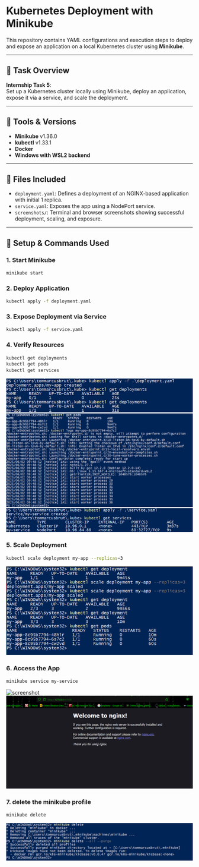 # Kubernetes Deployment with Minikube

This repository contains YAML configurations and execution steps to deploy and expose an application on a local Kubernetes cluster using **Minikube**.

---

## 🚀 Task Overview

**Internship Task 5**:  
Set up a Kubernetes cluster locally using Minikube, deploy an application, expose it via a service, and scale the deployment.

---

## 🧰 Tools & Versions

- **Minikube** v1.36.0  
- **kubectl** v1.33.1  
- **Docker**  
- **Windows with WSL2 backend**

---

## 📁 Files Included

- `deployment.yaml`: Defines a deployment of an NGINX-based application with initial 1 replica.
- `service.yaml`: Exposes the app using a NodePort service.
- `screenshots/`: Terminal and browser screenshots showing successful deployment, scaling, and exposure.

---

## 🔧 Setup & Commands Used

### 1. Start Minikube
```bash
minikube start
```

### 2. Deploy Application
```bash
kubectl apply -f deployment.yaml
```


### 3. Expose Deployment via Service
```bash
kubectl apply -f service.yaml
```


### 4. Verify Resources
```bash
kubectl get deployments
kubectl get pods
kubectl get services
```
![screenshot](screenshots/applying-deployment.png)
![screenshot](screenshots/pod-logs.png)
![screenshot](screenshots/applying-services.png)

### 5. Scale Deployment
```bash
kubectl scale deployment my-app --replicas=3
```
![screenshot](screenshots/scaling-deployment.png)
### 6. Access the App
```bash
minikube service my-service
```
![screenshot](screenshots/testing-ngnix.png)
![screenshot](screenshots/working-ngnix.png)
### 7. delete the minikube profile

```bash
minikube delete
```
![screenshot](screenshots/k8-delete.png)
